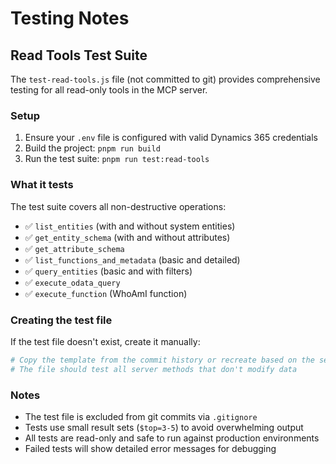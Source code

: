 # Testing Notes

## Read Tools Test Suite

The `test-read-tools.js` file (not committed to git) provides comprehensive testing for all read-only tools in the MCP server.

### Setup

1. Ensure your `.env` file is configured with valid Dynamics 365 credentials
2. Build the project: `pnpm run build`
3. Run the test suite: `pnpm run test:read-tools`

### What it tests

The test suite covers all non-destructive operations:

- ✅ `list_entities` (with and without system entities)
- ✅ `get_entity_schema` (with and without attributes)
- ✅ `get_attribute_schema`
- ✅ `list_functions_and_metadata` (basic and detailed)
- ✅ `query_entities` (basic and with filters)
- ✅ `execute_odata_query`
- ✅ `execute_function` (WhoAmI function)

### Creating the test file

If the test file doesn't exist, create it manually:

```bash
# Copy the template from the commit history or recreate based on the server's read methods
# The file should test all server methods that don't modify data
```

### Notes

- The test file is excluded from git commits via `.gitignore`
- Tests use small result sets (`$top=3-5`) to avoid overwhelming output
- All tests are read-only and safe to run against production environments
- Failed tests will show detailed error messages for debugging
